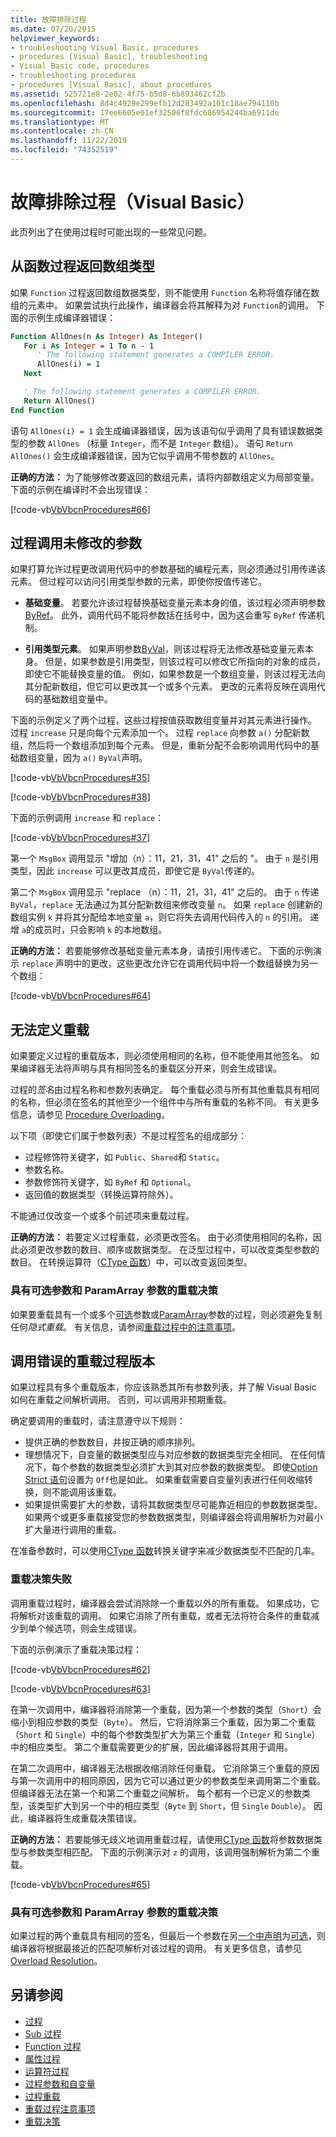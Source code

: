 ```yaml
---
title: 故障排除过程
ms.date: 07/20/2015
helpviewer_keywords:
- troubleshooting Visual Basic, procedures
- procedures [Visual Basic], troubleshooting
- Visual Basic code, procedures
- troubleshooting procedures
- procedures [Visual Basic], about procedures
ms.assetid: 525721e8-2e02-4f75-b5d8-6b893462cf2b
ms.openlocfilehash: 8d4c4929e299efb12d283492a101c18ae794110b
ms.sourcegitcommit: 17ee6605e01ef32506f8fdc686954244ba6911de
ms.translationtype: MT
ms.contentlocale: zh-CN
ms.lasthandoff: 11/22/2019
ms.locfileid: "74352519"
---
```

# <a name="troubleshooting-procedures-visual-basic"></a>故障排除过程（Visual Basic）

此页列出了在使用过程时可能出现的一些常见问题。  
  
## <a name="returning-an-array-type-from-a-function-procedure"></a>从函数过程返回数组类型

如果 `Function` 过程返回数组数据类型，则不能使用 `Function` 名称将值存储在数组的元素中。 如果尝试执行此操作，编译器会将其解释为对 `Function`的调用。 下面的示例生成编译器错误：
  
```vb
Function AllOnes(n As Integer) As Integer()
   For i As Integer = 1 To n - 1  
      ' The following statement generates a COMPILER ERROR.  
      AllOnes(i) = 1  
   Next  

   ' The following statement generates a COMPILER ERROR.  
   Return AllOnes()  
End Function
```

语句 `AllOnes(i) = 1` 会生成编译器错误，因为该语句似乎调用了具有错误数据类型的参数 `AllOnes` （标量 `Integer`，而不是 `Integer` 数组）。 语句 `Return AllOnes()` 会生成编译器错误，因为它似乎调用不带参数的 `AllOnes`。  
  
 **正确的方法：** 为了能够修改要返回的数组元素，请将内部数组定义为局部变量。 下面的示例在编译时不会出现错误：

 [!code-vb[VbVbcnProcedures#66](~/samples/snippets/visualbasic/VS_Snippets_VBCSharp/VbVbcnProcedures/VB/Class1.vb#66)]

## <a name="argument-not-modified-by-procedure-call"></a>过程调用未修改的参数

如果打算允许过程更改调用代码中的参数基础的编程元素，则必须通过引用传递该元素。 但过程可以访问引用类型参数的元素，即使你按值传递它。

- **基础变量**。 若要允许该过程替换基础变量元素本身的值，该过程必须声明参数[ByRef](../../../language-reference/modifiers/byref.md)。 此外，调用代码不能将参数括在括号中，因为这会重写 `ByRef` 传递机制。

- **引用类型元素**。 如果声明参数[ByVal](../../../language-reference/modifiers/byval.md)，则该过程将无法修改基础变量元素本身。 但是，如果参数是引用类型，则该过程可以修改它所指向的对象的成员，即使它不能替换变量的值。 例如，如果参数是一个数组变量，则该过程无法向其分配新数组，但它可以更改其一个或多个元素。 更改的元素将反映在调用代码的基础数组变量中。

下面的示例定义了两个过程，这些过程按值获取数组变量并对其元素进行操作。 过程 `increase` 只是向每个元素添加一个。 过程 `replace` 向参数 `a()` 分配新数组，然后将一个数组添加到每个元素。 但是，重新分配不会影响调用代码中的基础数组变量，因为 `a()` `ByVal`声明。

[!code-vb[VbVbcnProcedures#35](~/samples/snippets/visualbasic/VS_Snippets_VBCSharp/VbVbcnProcedures/VB/Class1.vb#35)]

[!code-vb[VbVbcnProcedures#38](~/samples/snippets/visualbasic/VS_Snippets_VBCSharp/VbVbcnProcedures/VB/Class1.vb#38)]

下面的示例调用 `increase` 和 `replace`：

[!code-vb[VbVbcnProcedures#37](~/samples/snippets/visualbasic/VS_Snippets_VBCSharp/VbVbcnProcedures/VB/Class1.vb#37)]
  
第一个 `MsgBox` 调用显示 "增加（n）：11，21，31，41" 之后的 "。 由于 `n` 是引用类型，因此 `increase` 可以更改其成员，即使它是 `ByVal`传递的。

第二个 `MsgBox` 调用显示 "replace （n）：11，21，31，41" 之后的。 由于 `n` 传递 `ByVal`，`replace` 无法通过为其分配新数组来修改变量 `n`。 如果 `replace` 创建新的数组实例 `k` 并将其分配给本地变量 `a`，则它将失去调用代码传入的 `n` 的引用。 递增 `a`的成员时，只会影响 `k` 的本地数组。

**正确的方法：** 若要能够修改基础变量元素本身，请按引用传递它。 下面的示例演示 `replace` 声明中的更改，这些更改允许它在调用代码中将一个数组替换为另一个数组：

[!code-vb[VbVbcnProcedures#64](~/samples/snippets/visualbasic/VS_Snippets_VBCSharp/VbVbcnProcedures/VB/Class1.vb#64)]

## <a name="unable-to-define-an-overload"></a>无法定义重载

如果要定义过程的重载版本，则必须使用相同的名称，但不能使用其他签名。 如果编译器无法将声明与具有相同签名的重载区分开来，则会生成错误。

过程的*签名*由过程名称和参数列表确定。 每个重载必须与所有其他重载具有相同的名称，但必须在签名的其他至少一个组件中与所有重载的名称不同。 有关更多信息，请参见 [Procedure Overloading](./procedure-overloading.md)。

以下项（即使它们属于参数列表）不是过程签名的组成部分：

- 过程修饰符关键字，如 `Public`、`Shared`和 `Static`。
- 参数名称。
- 参数修饰符关键字，如 `ByRef` 和 `Optional`。
- 返回值的数据类型（转换运算符除外）。

不能通过仅改变一个或多个前述项来重载过程。

**正确的方法：** 若要定义过程重载，必须更改签名。 由于必须使用相同的名称，因此必须更改参数的数目、顺序或数据类型。 在泛型过程中，可以改变类型参数的数目。 在转换运算符（[CType 函数](../../../language-reference/functions/ctype-function.md)）中，可以改变返回类型。

### <a name="overload-resolution-with-optional-and-paramarray-arguments"></a>具有可选参数和 ParamArray 参数的重载决策

如果要重载具有一个或多个[可选](../../../language-reference/modifiers/optional.md)参数或[ParamArray](../../../language-reference/modifiers/paramarray.md)参数的过程，则必须避免复制任何*隐式重载*。 有关信息，请参阅[重载过程中的注意事项](./considerations-in-overloading-procedures.md)。

## <a name="calling-the-wrong-version-of-an-overloaded-procedure"></a>调用错误的重载过程版本

如果过程具有多个重载版本，你应该熟悉其所有参数列表，并了解 Visual Basic 如何在重载之间解析调用。 否则，可以调用非预期重载。

确定要调用的重载时，请注意遵守以下规则：

- 提供正确的参数数目，并按正确的顺序排列。  
- 理想情况下，自变量的数据类型应与对应参数的数据类型完全相同。 在任何情况下，每个参数的数据类型必须扩大到其对应参数的数据类型。 即使[Option Strict 语句](../../../language-reference/statements/option-strict-statement.md)设置为 `Off`也是如此。 如果重载需要自变量列表进行任何收缩转换，则不能调用该重载。
- 如果提供需要扩大的参数，请将其数据类型尽可能靠近相应的参数数据类型。 如果两个或更多重载接受您的参数数据类型，则编译器会将调用解析为对最小扩大量进行调用的重载。

在准备参数时，可以使用[CType 函数](../../../language-reference/functions/ctype-function.md)转换关键字来减少数据类型不匹配的几率。

### <a name="overload-resolution-failure"></a>重载决策失败

调用重载过程时，编译器会尝试消除除一个重载以外的所有重载。 如果成功，它将解析对该重载的调用。 如果它消除了所有重载，或者无法将符合条件的重载减少到单个候选项，则会生成错误。

下面的示例演示了重载决策过程：

[!code-vb[VbVbcnProcedures#62](~/samples/snippets/visualbasic/VS_Snippets_VBCSharp/VbVbcnProcedures/VB/Class1.vb#62)]

[!code-vb[VbVbcnProcedures#63](~/samples/snippets/visualbasic/VS_Snippets_VBCSharp/VbVbcnProcedures/VB/Class1.vb#63)]
  
在第一次调用中，编译器将消除第一个重载，因为第一个参数的类型（`Short`）会缩小到相应参数的类型（`Byte`）。 然后，它将消除第三个重载，因为第二个重载（`Short` 和 `Single`）中的每个参数类型扩大为第三个重载（`Integer` 和 `Single`）中的相应类型。 第二个重载需要更少的扩展，因此编译器将其用于调用。

在第二次调用中，编译器无法根据收缩消除任何重载。 它消除第三个重载的原因与第一次调用中的相同原因，因为它可以通过更少的参数类型来调用第二个重载。 但编译器无法在第一个和第二个重载之间解析。 每个都有一个已定义的参数类型，该类型扩大到另一个中的相应类型（`Byte` 到 `Short`，但 `Single` `Double`）。 因此，编译器将生成重载决策错误。

**正确的方法：** 若要能够无歧义地调用重载过程，请使用[CType 函数](../../../language-reference/functions/ctype-function.md)将参数数据类型与参数类型相匹配。 下面的示例演示对 `z` 的调用，该调用强制解析为第二个重载。

[!code-vb[VbVbcnProcedures#65](~/samples/snippets/visualbasic/VS_Snippets_VBCSharp/VbVbcnProcedures/VB/Class1.vb#65)]

### <a name="overload-resolution-with-optional-and-paramarray-arguments"></a>具有可选参数和 ParamArray 参数的重载决策

如果过程的两个重载具有相同的签名，但最后一个参数在另[一个中声明](../../../language-reference/modifiers/paramarray.md)为[可选](../../../language-reference/modifiers/optional.md)，则编译器将根据最接近的匹配项解析对该过程的调用。 有关更多信息，请参见 [Overload Resolution](./overload-resolution.md)。

## <a name="see-also"></a>另请参阅

- [过程](index.md)
- [Sub 过程](sub-procedures.md)
- [Function 过程](function-procedures.md)
- [属性过程](property-procedures.md)
- [运算符过程](operator-procedures.md)
- [过程参数和自变量](procedure-parameters-and-arguments.md)
- [过程重载](procedure-overloading.md)
- [重载过程注意事项](considerations-in-overloading-procedures.md)
- [重载决策](overload-resolution.md)
